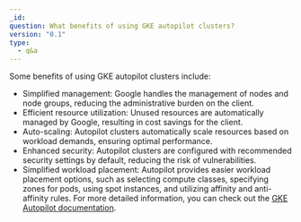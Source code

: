 ```yaml
---
_id: 
question: What benefits of using GKE autopilot clusters?
version: "0.1"
type:
  - q&a
---
```

Some benefits of using GKE autopilot clusters include:
- Simplified management: Google handles the management of nodes and node groups, reducing the administrative burden on the client.
- Efficient resource utilization: Unused resources are automatically managed by Google, resulting in cost savings for the client.
- Auto-scaling: Autopilot clusters automatically scale resources based on workload demands, ensuring optimal performance.
- Enhanced security: Autopilot clusters are configured with recommended security settings by default, reducing the risk of vulnerabilities.
- Simplified workload placement: Autopilot provides easier workload placement options, such as selecting compute classes, specifying zones for pods, using spot instances, and utilizing affinity and anti-affinity rules. 
For more detailed information, you can check out the [GKE Autopilot documentation](https://cloud.google.com/kubernetes-engine/docs/concepts/autopilot-overview).
